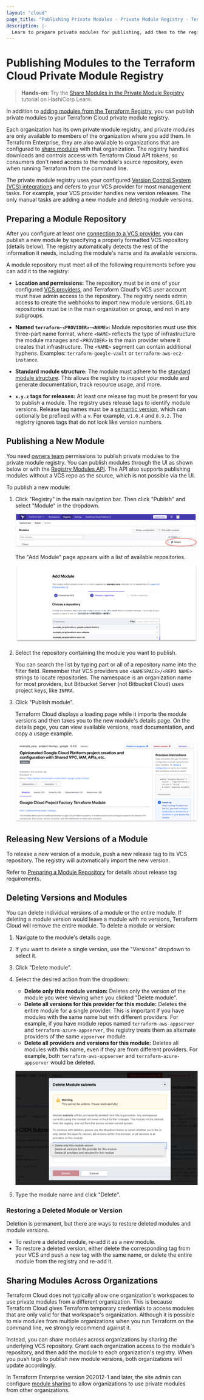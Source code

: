 ```yaml
---
layout: "cloud"
page_title: "Publishing Private Modules - Private Module Registry - Terraform Cloud and Terraform Enterprise"
description: |-
  Learn to prepare private modules for publishing, add them to the registry, and release new versions.
---
```


[vcs]: ../vcs/index.html

# Publishing Modules to the Terraform Cloud Private Module Registry

> **Hands-on:** Try the [Share Modules in the Private Module Registry](https://learn.hashicorp.com/tutorials/terraform/module-private-registry-share) tutorial on HashiCorp Learn.

In addition to [adding modules from the Terraform Registry](./add.html), you can publish private modules to your Terraform Cloud private module registry.

Each organization has its own private module registry, and private modules are only available to members of the organization where you add them. In Terraform Enterprise, they are also available to organizations that are configured to [share modules](/docs/enterprise/admin/module-sharing.html) with that organization. The registry handles downloads and controls access with Terraform Cloud API tokens, so consumers don't need access to the module's source repository, even when running Terraform from the command line.


The private module registry uses your configured [Version Control System (VCS) integrations][vcs] and defers to your VCS provider for most management tasks. For example, your VCS provider handles new version releases. The only manual tasks are adding a new module and deleting module versions.

[permissions-citation]: #intentionally-unused---keep-for-maintainers


## Preparing a Module Repository

After you configure at least one [connection to a VCS provider][vcs], you can publish a new module by specifying a properly formatted VCS repository (details below). The registry automatically detects the rest of the information it needs, including the module's name and its available versions.

A module repository must meet all of the following requirements before you can add it to the registry:

- **Location and permissions:** The repository must be in one of
  your configured [VCS providers][vcs], and Terraform Cloud's VCS user account must have admin access to the repository. The registry needs admin access to create the webhooks to import new module versions. GitLab repositories must be in the main organization or group, and not in any subgroups.

- **Named `terraform-<PROVIDER>-<NAME>`:** Module repositories must use this
  three-part name format, where `<NAME>` reflects the type of infrastructure the
  module manages and `<PROVIDER>` is the main provider where it creates that
  infrastructure. The `<NAME>` segment can contain additional hyphens. Examples:
  `terraform-google-vault` or `terraform-aws-ec2-instance`.

- **Standard module structure:** The module must adhere to the
  [standard module structure](/docs/language/modules/develop/structure.html).
  This allows the registry to inspect your module and generate documentation,
  track resource usage, and more.

- **`x.y.z` tags for releases:** At least one release tag must be present for you to publish a module. The registry uses release tags to identify module
  versions. Release tag names must be a [semantic version](http://semver.org),
  which can optionally be prefixed with a `v`. For example, `v1.0.4` and `0.9.2`. The registry ignores tags that do not look like version numbers.

## Publishing a New Module

You need [owners team](/docs/cloud/users-teams-organizations/permissions.html#organization-owners) permissions to publish private modules to the private module registry. You can publish modules through the UI as shown below or with the [Registry Modules API](../api/modules.html). The API also supports publishing modules without a VCS repo as the source, which is not possible via the UI.

To publish a new module:

1. Click "Registry" in the main navigation bar. Then click "Publish" and select "Module" in the dropdown.

    ![Terraform Cloud screenshot: the "registry" button and the "+Add Module" button](./images/publish-add-button.png)

      The "Add Module" page appears with a list of available repositories.

      ![Terraform Cloud screenshot: the "add module" page, with a repository name entered](./images/publish-add-module.png)

2. Select the repository containing the module you want to publish.

    You can search the list by typing part or all of a repository name into the filter field. Remember that VCS providers use `<NAMESPACE>/<REPO NAME>` strings to locate repositories. The namespace is an organization name for most providers, but Bitbucket Server (not Bitbucket Cloud) uses project keys, like `INFRA`.

3. Click "Publish module".

    Terraform Cloud displays a loading page while it imports the module versions and then takes you to the new module's details page. On the details page, you can view available versions, read documentation, and copy a usage example.

      ![Terraform Cloud screenshot: a module details page](./images/publish-module-details.png)

## Releasing New Versions of a Module

To release a new version of a module, push a new release tag to its VCS repository. The registry will automatically import the new version.

Refer to [Preparing a Module Repository](#preparing-a-module-repository) for details about release tag requirements.

## Deleting Versions and Modules

You can delete individual versions of a module or the entire module. If deleting a module version would leave a module with no versions, Terraform Cloud will remove the entire module. To delete a module or version:

1. Navigate to the module's details page.
2. If you want to delete a single version, use the "Versions" dropdown to select it.
3. Click "Delete module".
4. Select the desired action from the dropdown:
   - **Delete only this module version:** Deletes only the version of the module you were viewing when you clicked "Delete module".
   - **Delete all versions for this provider for this module:** Deletes the entire module for a single provider. This is important if you have modules with the same name but with different providers. For example, if you have module repos named `terraform-aws-appserver` and `terraform-azure-appserver`, the registry treats them as alternate providers of the same `appserver` module.
   - **Delete all providers and versions for this module:** Deletes all modules with this name, even if they are from different providers. For example, both `terraform-aws-appserver` and `terraform-azure-appserver` would be deleted.

    ![Terraform Cloud screenshot: the deletion dialog](./images/publish-delete.png)

5. Type the module name and click "Delete".




### Restoring a Deleted Module or Version
Deletion is permanent, but there are ways to restore deleted modules and module versions.

- To restore a deleted module, re-add it as a new module.
- To restore a deleted version, either delete the corresponding tag from your VCS and push a new tag with the same name, or delete the entire module from the registry and re-add it.


## Sharing Modules Across Organizations

Terraform Cloud does not typically allow one organization's workspaces to use private modules from a different organization. This is because Terraform Cloud gives Terraform temporary credentials to access modules that are only valid for that workspace's organization. Although it is possible to mix modules from multiple organizations when you run Terraform on the command line, we strongly recommend against it.

Instead, you can share modules across organizations by sharing the underlying VCS repository. Grant each organization access to the module's repository, and then add the module to each organization's registry. When you push tags to publish new module versions, both organizations will update accordingly.

In Terraform Enterprise version 202012-1 and later, the site admin can configure [module sharing](/docs/enterprise/admin/module-sharing.html) to allow organizations to use private modules from other organizations.
